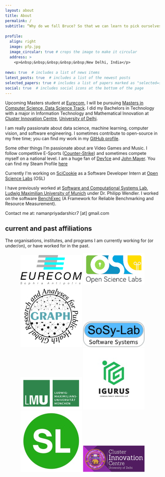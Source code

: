 ```yaml
---
layout: about
title: About
permalink: /
subtitle: “Why do we fall Bruce? So that we can learn to pick ourselves up.”

profile:
  align: right
  image: pfp.jpg
  image_circular: true # crops the image to make it circular
  address: >
    <p>&nbsp;&nbsp;&nbsp;&nbsp;&nbsp;New Delhi, India</p>

news: true  # includes a list of news items
latest_posts: true  # includes a list of the newest posts
selected_papers: true # includes a list of papers marked as "selected={true}"
social: true  # includes social icons at the bottom of the page
---
```


Upcoming Masters student at [Eurecom](https://eurecom.fr), I will be pursuing [Masters in Computer Science, Data Science Track](https://www.eurecom.fr/en/teaching/master-computer-science/msc-computer-science-data-science-track). I did my Bachelors in Technology with a major in Information Technology and Mathematical Innovation at [Cluster Innovation Centre](https://cic.du.ac.in/), [University of Delhi](https://www.du.ac.in/).

I am really passionate about data science, machine learning, computer vision, and software engineering. I sometimes contribute to open-source in my free time; you can find my work in my [GitHub profile](https://github.com/Naman-Priyadarshi).

Some other things I’m passionate about are Video Games and Music. I follow competitive E-Sports ([Counter-Strike](https://blog.counter-strike.net/)) and sometimes compete myself on a national level. I am a huge fan of [Dev1ce](https://www.hltv.org/player/7592/device) and [John Mayer](https://en.wikipedia.org/wiki/John_Mayer). You can find my Steam Profile [here](https://steamcommunity.com/id/EaZy_Steam)

Currently I'm working on [SciCookie](https://github.com/osl-incubator/scicookie) as a Software Developer Intern at [Open Science Labs](https://opensciencelabs.org) (OSL)

I have previously worked at [Software and Computational Systems Lab](https://www.sosy-lab.org/), [Ludwig Maximilian University of Munich](https://www.lmu.de/de/index.html) under Dr. Philipp Wendler. I worked on the software [BenchExec](https://github.com/sosy-lab/benchexec) (A Framework for Reliable Benchmarking and Resource
Measurement).

Contact me at: namanpriyadarshicr7 [at] gmail.com

## current and past affiliations

The organisations, institutes, and programs I am currently working for (or under/on), or have worked for in the past.

<p align="center">
  <a href="https://eurecom.fr/" target="_blank"><img src="assets/img/eurecom_logo.jpg" style="width: 200px"/></a>
  <a href="https://opensciencelabs.org/" target="_blank"><img src="assets/img/osl_logo.png" style="width: 200px"/></a>
  <a href="https://thegraphnetwork.org/" target="_blank"><img src="assets/img/graph_logo.png" style="width: 200px"/></a>
  <a href="https://www.sosy-lab.org/" target="_blank"><img src="assets/img/sosy_logo.png" style="width: 200px"/></a>
  <a href="https://www.lmu.de/en/" target="_blank"><img src="assets/img/lmu_logo.png" style="width: 200px"/></a>
  <a href="http://igurus.in/" target="_blank"><img src="assets/img/iguru_logo.jpeg" style="width: 200px"/></a>
  <a href="https://www.simplylocal.app/" target="_blank"><img src="assets/img/simply_logo.jpeg" style="width: 200px"/></a>
  <a href="https://cic.du.ac.in/" target="_blank"><img src="assets/img/cic_logo.png" style="width: 200px"/></a>
</p>